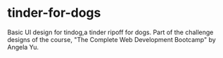 # tinder-for-dogs
Basic UI design for tindog,a tinder ripoff for dogs. Part of the challenge designs of the course, "The Complete Web Development Bootcamp" by Angela Yu.
